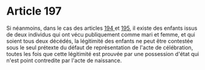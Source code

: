 # Article 197

Si néanmoins, dans le cas des articles <a href='/code-civil/livre-ier-des-personnes/titre-v-du-mariage/chapitre-iv-des-demandes-en-nullite-de-mariage/194.md' title='Code civil - art. 194 (V)'>194 </a>et <a href='/code-civil/livre-ier-des-personnes/titre-v-du-mariage/chapitre-iv-des-demandes-en-nullite-de-mariage/195.md' title='Code civil - art. 195 (V)'>195</a>, il existe des enfants issus de deux individus qui ont vécu publiquement comme mari et femme, et qui soient tous deux décédés, la légitimité des enfants ne peut être contestée sous le seul prétexte du défaut de représentation de l'acte de célébration, toutes les fois que cette légitimité est prouvée par une possession d'état qui n'est point contredite par l'acte de naissance.
